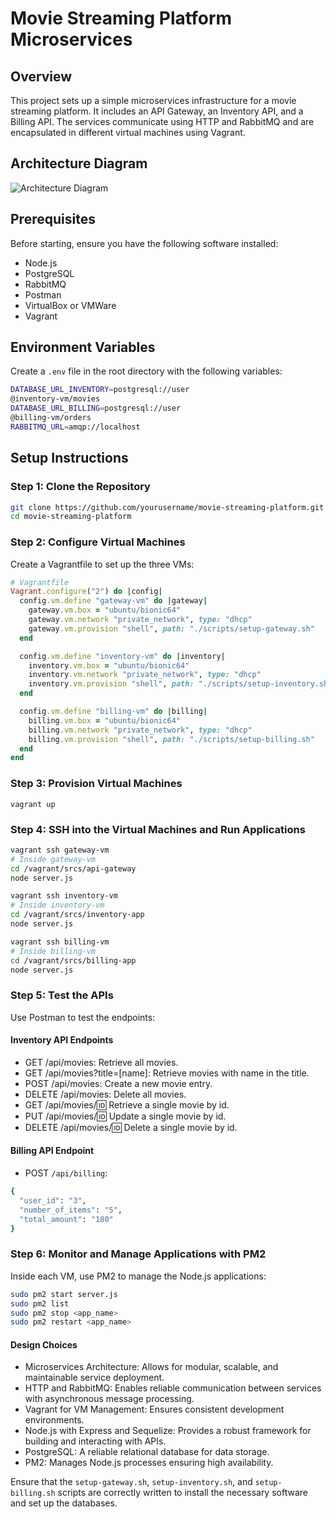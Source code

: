 # Movie Streaming Platform Microservices

## Overview
This project sets up a simple microservices infrastructure for a movie streaming platform. It includes an API Gateway, an Inventory API, and a Billing API. The services communicate using HTTP and RabbitMQ and are encapsulated in different virtual machines using Vagrant.

## Architecture Diagram
![Architecture Diagram](path/to/diagram.png)

## Prerequisites
Before starting, ensure you have the following software installed:
- Node.js
- PostgreSQL
- RabbitMQ
- Postman
- VirtualBox or VMWare
- Vagrant

## Environment Variables
Create a `.env` file in the root directory with the following variables:

```bash
DATABASE_URL_INVENTORY=postgresql://user
@inventory-vm/movies
DATABASE_URL_BILLING=postgresql://user
@billing-vm/orders
RABBITMQ_URL=amqp://localhost
```

## Setup Instructions

### Step 1: Clone the Repository
```bash
git clone https://github.com/yourusername/movie-streaming-platform.git
cd movie-streaming-platform
```

### Step 2: Configure Virtual Machines
Create a Vagrantfile to set up the three VMs:

```ruby
# Vagrantfile
Vagrant.configure("2") do |config|
  config.vm.define "gateway-vm" do |gateway|
    gateway.vm.box = "ubuntu/bionic64"
    gateway.vm.network "private_network", type: "dhcp"
    gateway.vm.provision "shell", path: "./scripts/setup-gateway.sh"
  end

  config.vm.define "inventory-vm" do |inventory|
    inventory.vm.box = "ubuntu/bionic64"
    inventory.vm.network "private_network", type: "dhcp"
    inventory.vm.provision "shell", path: "./scripts/setup-inventory.sh"
  end

  config.vm.define "billing-vm" do |billing|
    billing.vm.box = "ubuntu/bionic64"
    billing.vm.network "private_network", type: "dhcp"
    billing.vm.provision "shell", path: "./scripts/setup-billing.sh"
  end
end
```

### Step 3: Provision Virtual Machines

`vagrant up`

### Step 4: SSH into the Virtual Machines and Run Applications

```bash
vagrant ssh gateway-vm
# Inside gateway-vm
cd /vagrant/srcs/api-gateway
node server.js

vagrant ssh inventory-vm
# Inside inventory-vm
cd /vagrant/srcs/inventory-app
node server.js

vagrant ssh billing-vm
# Inside billing-vm
cd /vagrant/srcs/billing-app
node server.js
```

### Step 5: Test the APIs
Use Postman to test the endpoints:

#### Inventory API Endpoints

- GET /api/movies: Retrieve all movies.
- GET /api/movies?title=[name]: Retrieve movies with name in the title.
- POST /api/movies: Create a new movie entry.
- DELETE /api/movies: Delete all movies.
- GET /api/movies/:id: Retrieve a single movie by id.
- PUT /api/movies/:id: Update a single movie by id.
- DELETE /api/movies/:id: Delete a single movie by id.

#### Billing API Endpoint

- POST `/api/billing`:

```bash
{
  "user_id": "3",
  "number_of_items": "5",
  "total_amount": "180"
}
```

### Step 6: Monitor and Manage Applications with PM2

Inside each VM, use PM2 to manage the Node.js applications:

```bash
sudo pm2 start server.js
sudo pm2 list
sudo pm2 stop <app_name>
sudo pm2 restart <app_name>
```

#### Design Choices
- Microservices Architecture: Allows for modular, scalable, and maintainable service deployment.
- HTTP and RabbitMQ: Enables reliable communication between services with asynchronous message processing.
- Vagrant for VM Management: Ensures consistent development environments.
- Node.js with Express and Sequelize: Provides a robust framework for building and interacting with APIs.
- PostgreSQL: A reliable relational database for data storage.
- PM2: Manages Node.js processes ensuring high availability.

Ensure that the `setup-gateway.sh`, `setup-inventory.sh`, and `setup-billing.sh` scripts are correctly written to install the necessary software and set up the databases.